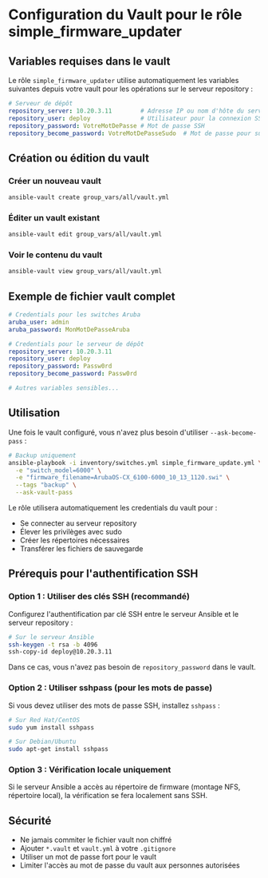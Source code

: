 # Configuration du Vault pour le rôle simple_firmware_updater

## Variables requises dans le vault

Le rôle `simple_firmware_updater` utilise automatiquement les variables suivantes depuis votre vault pour les opérations sur le serveur repository :

```yaml
# Serveur de dépôt
repository_server: 10.20.3.11        # Adresse IP ou nom d'hôte du serveur
repository_user: deploy              # Utilisateur pour la connexion SSH
repository_password: VotreMotDePasse # Mot de passe SSH
repository_become_password: VotreMotDePasseSudo  # Mot de passe pour sudo/become
```

## Création ou édition du vault

### Créer un nouveau vault
```bash
ansible-vault create group_vars/all/vault.yml
```

### Éditer un vault existant
```bash
ansible-vault edit group_vars/all/vault.yml
```

### Voir le contenu du vault
```bash
ansible-vault view group_vars/all/vault.yml
```

## Exemple de fichier vault complet

```yaml
# Credentials pour les switches Aruba
aruba_user: admin
aruba_password: MonMotDePasseAruba

# Credentials pour le serveur de dépôt
repository_server: 10.20.3.11
repository_user: deploy
repository_password: Passw0rd
repository_become_password: Passw0rd

# Autres variables sensibles...
```

## Utilisation

Une fois le vault configuré, vous n'avez plus besoin d'utiliser `--ask-become-pass` :

```bash
# Backup uniquement
ansible-playbook -i inventory/switches.yml simple_firmware_update.yml \
  -e "switch_model=6000" \
  -e "firmware_filename=ArubaOS-CX_6100-6000_10_13_1120.swi" \
  --tags "backup" \
  --ask-vault-pass
```

Le rôle utilisera automatiquement les credentials du vault pour :
- Se connecter au serveur repository
- Élever les privilèges avec sudo
- Créer les répertoires nécessaires
- Transférer les fichiers de sauvegarde

## Prérequis pour l'authentification SSH

### Option 1 : Utiliser des clés SSH (recommandé)

Configurez l'authentification par clé SSH entre le serveur Ansible et le serveur repository :

```bash
# Sur le serveur Ansible
ssh-keygen -t rsa -b 4096
ssh-copy-id deploy@10.20.3.11
```

Dans ce cas, vous n'avez pas besoin de `repository_password` dans le vault.

### Option 2 : Utiliser sshpass (pour les mots de passe)

Si vous devez utiliser des mots de passe SSH, installez `sshpass` :

```bash
# Sur Red Hat/CentOS
sudo yum install sshpass

# Sur Debian/Ubuntu
sudo apt-get install sshpass
```

### Option 3 : Vérification locale uniquement

Si le serveur Ansible a accès au répertoire de firmware (montage NFS, répertoire local), la vérification se fera localement sans SSH.

## Sécurité

- Ne jamais commiter le fichier vault non chiffré
- Ajouter `*.vault` et `vault.yml` à votre `.gitignore`
- Utiliser un mot de passe fort pour le vault
- Limiter l'accès au mot de passe du vault aux personnes autorisées